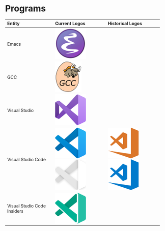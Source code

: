 # Programs

|Entity|Current Logos|Historical Logos|
|:--|:--|:--|
|Emacs|<img src="/src/emacs.svg" style="height: 100px;"/>||
|GCC|<img src="/src/gcc.svg" style="height: 100px;"/>||
|Visual Studio|<img src="/src/visual_studio_2019.svg" style="height: 100px;"/>||
|Visual Studio Code|<img src="/src/vscode.svg" style="height: 100px;"/> <img src="/src/vscode-alt.svg" style="height: 100px;"/>|<img src="/src/vscode_1_17.svg" style="height: 100px;"/> <img src="/src/vscode_1_18.svg" style="height: 100px;"/>|
|Visual Studio Code Insiders|<img src="/src/vsci_1_36.svg" style="height: 100px;"/>||
